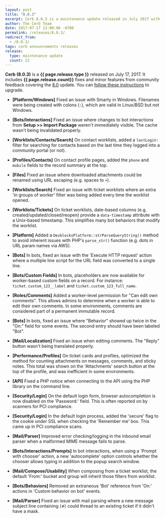 ```yaml
---
layout: post
title: "8.0.3"
excerpt: Cerb 8.0.3 is a maintenance update released in July 2017 with 22 minor features and fixes from community feedback.
author: The Cerb Team
date: 2017-07-17 12:00:00 -0700
permalink: /releases/8.0.3/
redirect_from:
  - /8.0.3/
tags: cerb announcements releases
release:
  type: maintenance update
  count: 22
---
```


**Cerb (8.0.3)** is a **{{ page.release.type }}** released on July 17, 2017. It includes **{{ page.release.count}}** fixes and minor features from community feedback covering the [8.0](/releases/8.0/) update.  You can [follow these instructions](/docs/upgrading/) to upgrade.

* **[Platform/Windows]** Fixed an issue with Smarty in Windows. Filenames were being created with colons (`:`), which are valid in Linux/BSD but not Windows.

* **[Bots/Interactions]** Fixed an issue where changes to bot interactions from **Setup >> Import Package** weren't immediately visible. The cache wasn't being invalidated properly.

* **[Worklists/Contacts/Search]** On contact worklists, added a `lastLogin:` filter for searching for contacts based on the last time they logged into a community portal (or not).

* **[Profiles/Contacts]** On contact profile pages, added the `phone` and `mobile` fields to the record summary at the top.

* **[Files]** Fixed an issue where downloaded attachments could be renamed using URL escaping (e.g. spaces to `+`).

* **[Worklists/Search]** Fixed an issue with ticket worklists where an extra 'in groups of worker' filter was being added every time the worklist opened.

* **[Worklists/Tickets]** On ticket worklists, date-based columns (e.g. created/updated/closed/reopen) provide a `data-timestamp` attribute with a Unix-based timestamp. This simplifies many bot behaviors that modify the worklist.

* **[Platform]** Added a `DevblocksPlatform::strParseQueryString()` method to avoid inherent issues with PHP's `parse_str()` function (e.g. dots in URL param names via AWS).

* **[Bots]** In bots, fixed an issue with the 'Execute HTTP request' action where a multiple line script for the URL field was converted to a single line.

* **[Bots/Custom Fields]** In bots, placeholders are now available for worker-based custom fields on a record.  For instance: `ticket.custom_123__label` and `ticket.custom_123_full_name`.

* **[Roles/Comments]** Added a worker-level permission for "Can edit own comments". This allows admins to determine when a worker is able to edit their own comments. In some environments, comments are considered part of a permanent immutable record.

* **[Bots]** In bots, fixed an issue where "Behavior" showed up twice in the "On:" field for some events. The second entry should have been labeled "Bot".

* **[Mail/Localization]** Fixed an issue when editing comments. The "Reply" button wasn't being translated properly.

* **[Performance/Profiles]** On ticket cards and profiles, optimized the method for counting attachments on messages, comments, and sticky notes. This total was shown on the 'Attachments' search button at the top of the profile, and was inefficient in some environments.

* **[API]** Fixed a PHP notice when connecting to the API using the PHP library on the command line.

* **[Security/Login]** On the default login form, browser autocompletion is now disabled on the 'Password:' field. This is often reported on by scanners for PCI compliance.

* **[Security/Login]** In the default login process, added the 'secure' flag to the cookie under SSL when checking the 'Remember me' box.  This came up in PCI compliance scans.

* **[Mail/Parser]** Improved error checking/logging in the inbound email parser when a malformed MIME message fails to parse.

* **[Bots/Interactions/Prompts]** In bot interactions, when using a 'Prompt with chooser' action, a new 'autocomplete' option controls whether the chooser allows typing in addition to the popup search window.

* **[Mail/Compose/Usability]** When composing from a ticket worklist, the default 'From:' bucket and group will inherit those filters from worklist.

* **[Bots/Behaviors]** Removed an extraneous 'Bot' reference from 'On:' actions in 'Custom behavior on bot' events.

* **[Mail/Parser]** Fixed an issue with mail parsing where a new message subject line containing `[#]` could thread to an existing ticket if it didn't have a mask.
